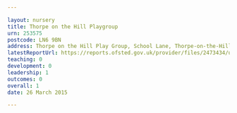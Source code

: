 ```yaml
---

layout: nursery
title: Thorpe on the Hill Playgroup
urn: 253575
postcode: LN6 9BN
address: Thorpe on the Hill Play Group, School Lane, Thorpe-on-the-Hill, LINCOLN, LN6 9BN
latestReportUrl: https://reports.ofsted.gov.uk/provider/files/2473434/urn/253575.pdf
teaching: 0
development: 0
leadership: 1
outcomes: 0
overall: 1
date: 26 March 2015

---
```

